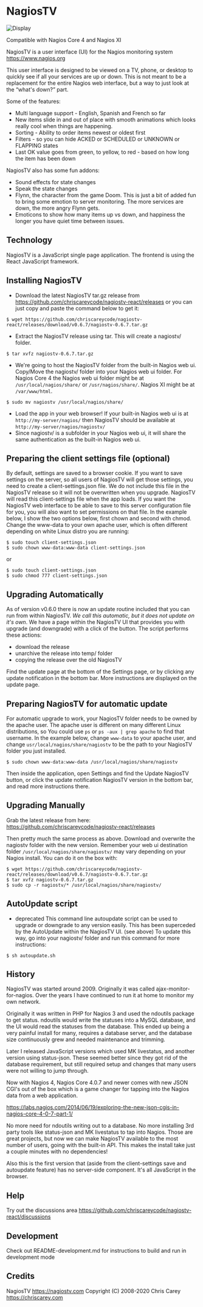 # NagiosTV

![Display](https://nagiostv.com/images/nagiostv-0.5.8.png)

Compatible with Nagios Core 4 and Nagios XI

NagiosTV is a user interface (UI) for the Nagios monitoring system https://www.nagios.org

This user interface is designed to be viewed on a TV, phone, or desktop to quickly see if all your services are up or down. This is not meant to be a replacement for the entire Nagios web interface, but a way to just look at the “what's down?” part.

Some of the features:

- Multi language support - English, Spanish and French so far
- New items slide in and out of place with smooth animations which looks really cool when things are happening.
- Sorting - Ability to order items newest or oldest first
- Filters - so you can hide ACKED or SCHEDULED or UNKNOWN or FLAPPING states
- Last OK value goes from green, to yellow, to red - based on how long the item has been down

NagiosTV also has some fun addons:

- Sound effects for state changes
- Speak the state changes
- Flynn, the character from the game Doom. This is just a bit of added fun to bring some emotion to server monitoring. The more services are down, the more angry Flynn gets.
- Emoticons to show how many items up vs down, and happiness the longer you have quiet time between issues.

Technology
------------
NagiosTV is a JavaScript single page application.
The frontend is using the React JavaScript framework.

Installing NagiosTV
-------------
- Download the latest NagiosTV tar.gz release from https://github.com/chriscareycode/nagiostv-react/releases or you can just copy and paste the command below to get it:
```console
$ wget https://github.com/chriscareycode/nagiostv-react/releases/download/v0.6.7/nagiostv-0.6.7.tar.gz
```
- Extract the NagiosTV release using tar. This will create a nagiostv/ folder.
```console
$ tar xvfz nagiostv-0.6.7.tar.gz
```
- We're going to host the NagiosTV folder from the built-in Nagios web ui. Copy/Move the nagiostv/ folder into your Nagios web ui folder. For Nagios Core 4 the Nagios web ui folder might be at `/usr/local/nagios/share/` or `/usr/nagios/share/`. Nagios XI might be at `/var/www/html`.
```console
$ sudo mv nagiostv /usr/local/nagios/share/
```
- Load the app in your web browser! If your built-in Nagios web ui is at `http://my-server/nagios/` then NagiosTV should be available at `http://my-server/nagios/nagiostv/`
- Since nagiostv/ is a subfolder in your Nagios web ui, it will share the same authentication as the built-in Nagios web ui.

Preparing the client settings file (optional)
------------
By default, settings are saved to a browser cookie. If you want to save settings on the server, so all users of NagiosTV will get those settings, you need to create a client-settings.json file. We do not include this file in the NagiosTV release so it will not be overwritten when you upgrade. NagiosTV will read this client-settings file when the app loads. If you want the NagiosTV web interface to be able to save to this server configuration file for you, you will also want to set permissions on that file. In the example below, I show the two options below, first chown and second with chmod. Change the www-data to your own apache user, which is often different depending on white Linux distro you are running:

```console
$ sudo touch client-settings.json
$ sudo chown www-data:www-data client-settings.json 
```
or
```console
$ sudo touch client-settings.json
$ sudo chmod 777 client-settings.json 
```

Upgrading Automatically
------------
As of version v0.6.0 there is now an update routine included that you can run from within NagiosTV. *We call this automatic, but it does not update on it's own*. We have a page within the NagiosTV UI that provides you with upgrade (and downgrade) with a click of the button. The script performs these actions:

* download the release
* unarchive the release into temp/ folder
* copying the release over the old NagiosTV

Find the update page at the bottom of the Settings page, or by clicking any update notification in the bottom bar. More instructions are displayed on the update page.

Preparing NagiosTV for automatic update
------------
For automatic upgrade to work, your NagiosTV folder needs to be owned by the apache user. The apache user is different on many different Linux distributions, so You could use `ps` or `ps -aux | grep apache` to find that username. In the example below, change `www-data` to your apache user, and change `usr/local/nagios/share/nagiostv` to be the path to your NagiosTV folder you just installed. 

```console
$ sudo chown www-data:www-data /usr/local/nagios/share/nagiostv
```
Then inside the application, open Settings and find the Update NagiosTV button, or click the update notification NagiosTV version in the bottom bar, and read more instructions there.

Upgrading Manually
------------
Grab the latest release from here: https://github.com/chriscareycode/nagiostv-react/releases

Then pretty much the same process as above. Download and overwrite the nagiostv folder with the new version.
Remember your web ui destination folder `/usr/local/nagios/share/nagiostv/` may vary depending on your Nagios install.
You can do it on the box with:
```console
$ wget https://github.com/chriscareycode/nagiostv-react/releases/download/v0.6.7/nagiostv-0.6.7.tar.gz
$ tar xvfz nagiostv-0.6.7.tar.gz
$ sudo cp -r nagiostv/* /usr/local/nagios/share/nagiostv/
```

AutoUpdate script
-------------
* deprecated
This command line autoupdate script can be used to upgrade or downgrade to any version easily. 
This has been superceded by the AutoUpdate within the NagiosTV UI. (see above)
To update this way, go into your nagiostv/ folder and run this command for more instructions:
```
$ sh autoupdate.sh
```

History
------------
NagiosTV was started around 2009. Originally it was called ajax-monitor-for-nagios. Over the years I have continued to run it at home to monitor my own network.

Originally it was written in PHP for Nagios 3 and used the ndoutils package to get status. ndoutils would write the statuses into a MySQL database, and the UI would read the statuses from the database.
This ended up being a very painful install for many, requires a database server, and the database size continuously grew and needed maintenance and trimming.

Later I released JavaScript versions which used MK livestatus, and another version using status-json. These seemed better since they got rid of the database requirement, but still required setup and changes that many users were not willing to jump through.

Now with Nagios 4, Nagios Core 4.0.7 and newer comes with new JSON CGI's out of the box which is a game changer for tapping into the Nagios data from a web application.

https://labs.nagios.com/2014/06/19/exploring-the-new-json-cgis-in-nagios-core-4-0-7-part-1/

No more need for ndoutils writing out to a database. No more installing 3rd party tools like status-json and MK livestatus to tap into Nagios. Those are great projects, but now we can make NagiosTV available to the most number of users, going with the built-in API. This makes the install take just a couple minutes with no dependencies!

Also this is the first version that (aside from the client-settings save and autoupdate feature) has no server-side component. It's all JavaScript in the browser.

Help
------------
Try out the discussions area https://github.com/chriscareycode/nagiostv-react/discussions

Development
-------------
Check out README-development.md for instructions to build and run in development mode

Credits
------------
NagiosTV https://nagiostv.com
Copyright (C) 2008-2020 Chris Carey https://chriscarey.com

